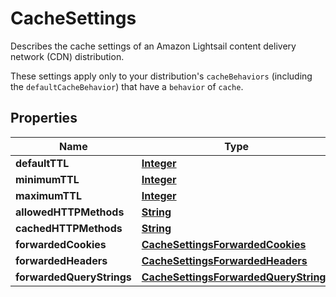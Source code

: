 

# CacheSettings

<p>Describes the cache settings of an Amazon Lightsail content delivery network (CDN) distribution.</p> <p>These settings apply only to your distribution's <code>cacheBehaviors</code> (including the <code>defaultCacheBehavior</code>) that have a <code>behavior</code> of <code>cache</code>.</p>

## Properties

| Name | Type | Description | Notes |
|------------ | ------------- | ------------- | -------------|
|**defaultTTL** | [**Integer**](Integer.md) |  |  [optional] |
|**minimumTTL** | [**Integer**](Integer.md) |  |  [optional] |
|**maximumTTL** | [**Integer**](Integer.md) |  |  [optional] |
|**allowedHTTPMethods** | [**String**](String.md) |  |  [optional] |
|**cachedHTTPMethods** | [**String**](String.md) |  |  [optional] |
|**forwardedCookies** | [**CacheSettingsForwardedCookies**](CacheSettingsForwardedCookies.md) |  |  [optional] |
|**forwardedHeaders** | [**CacheSettingsForwardedHeaders**](CacheSettingsForwardedHeaders.md) |  |  [optional] |
|**forwardedQueryStrings** | [**CacheSettingsForwardedQueryStrings**](CacheSettingsForwardedQueryStrings.md) |  |  [optional] |



